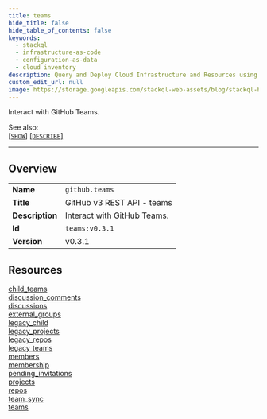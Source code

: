 ```yaml
---
title: teams
hide_title: false
hide_table_of_contents: false
keywords:
  - stackql
  - infrastructure-as-code
  - configuration-as-data
  - cloud inventory
description: Query and Deploy Cloud Infrastructure and Resources using SQL
custom_edit_url: null
image: https://storage.googleapis.com/stackql-web-assets/blog/stackql-blog-post-featured-image.png
---
```

Interact with GitHub Teams.  
    
See also:   
[[` SHOW `]](/docs/language-spec/show) [[` DESCRIBE `]](/docs/language-spec/describe)  
* * * 
## Overview
<table><tbody>
<tr><td><b>Name</b></td><td><code>github.teams</code></td></tr>
<tr><td><b>Title</b></td><td>GitHub v3 REST API - teams</td></tr>
<tr><td><b>Description</b></td><td>Interact with GitHub Teams.</td></tr>
<tr><td><b>Id</b></td><td><code>teams:v0.3.1</code></td></tr>
<tr><td><b>Version</b></td><td>v0.3.1</td></tr>
</tbody></table>

## Resources
<div class="row">
<div class="providerDocColumn">
<a href="/docs/providers/github/teams/child_teams">child_teams</a><br />
<a href="/docs/providers/github/teams/discussion_comments">discussion_comments</a><br />
<a href="/docs/providers/github/teams/discussions">discussions</a><br />
<a href="/docs/providers/github/teams/external_groups">external_groups</a><br />
<a href="/docs/providers/github/teams/legacy_child">legacy_child</a><br />
<a href="/docs/providers/github/teams/legacy_projects">legacy_projects</a><br />
<a href="/docs/providers/github/teams/legacy_repos">legacy_repos</a><br />
<a href="/docs/providers/github/teams/legacy_teams">legacy_teams</a><br />
</div>
<div class="providerDocColumn">
<a href="/docs/providers/github/teams/members">members</a><br />
<a href="/docs/providers/github/teams/membership">membership</a><br />
<a href="/docs/providers/github/teams/pending_invitations">pending_invitations</a><br />
<a href="/docs/providers/github/teams/projects">projects</a><br />
<a href="/docs/providers/github/teams/repos">repos</a><br />
<a href="/docs/providers/github/teams/team_sync">team_sync</a><br />
<a href="/docs/providers/github/teams/teams">teams</a><br />
</div>
</div>
